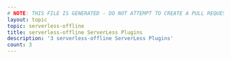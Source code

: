 ```yaml
---
# NOTE: THIS FILE IS GENERATED - DO NOT ATTEMPT TO CREATE A PULL REQUEST TO UPDATE THE DATA. 
layout: topic
topic: serverless-offline
title: serverless-offline ServerLess Plugins
description: '3 serverless-offline ServerLess Plugins'
count: 3
---
```

